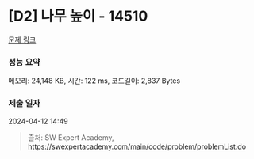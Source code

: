 # [D2] 나무 높이 - 14510 

[문제 링크](https://swexpertacademy.com/main/code/problem/problemDetail.do?contestProbId=AYFofW8qpXYDFAR4) 

### 성능 요약

메모리: 24,148 KB, 시간: 122 ms, 코드길이: 2,837 Bytes

### 제출 일자

2024-04-12 14:49



> 출처: SW Expert Academy, https://swexpertacademy.com/main/code/problem/problemList.do